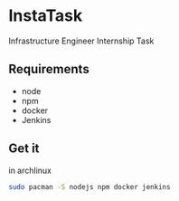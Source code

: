 InstaTask
=======

Infrastructure Engineer Internship Task

Requirements
------------

* node
* npm
* docker
* Jenkins


Get it
------

in archlinux

```sh
sudo pacman -S nodejs npm docker jenkins
```
